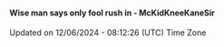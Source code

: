 #### Wise man says only fool rush in - McKidKneeKaneSir
Updated on 12/06/2024 - 08:12:26 (UTC) Time Zone
